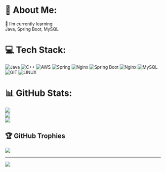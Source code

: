# 💫 About Me:

🌱 I’m currently learning<br>Java, Spring Boot, MySQL


# 💻 Tech Stack:

![Java](https://img.shields.io/badge/java-%23ED8B00.svg?style=for-the-badge&logo=openjdk&logoColor=white) ![C++](https://img.shields.io/badge/c++-%2300599C.svg?style=for-the-badge&logo=c%2B%2B&logoColor=white) ![AWS](https://img.shields.io/badge/AWS-%23FF9900.svg?style=for-the-badge&logo=amazon-aws&logoColor=white) ![Spring](https://img.shields.io/badge/spring-%236DB33F.svg?style=for-the-badge&logo=spring&logoColor=white) ![Nginx](https://img.shields.io/badge/nginx-%23009639.svg?style=for-the-badge&logo=nginx&logoColor=white) ![Spring Boot](https://img.shields.io/badge/SpringBoot-6DB33F?style=for-the-badge&logo=spring&logoColor=white) ![Nginx](https://img.shields.io/badge/nginx-%23009639.svg?style=for-the-badge&logo=nginx&logoColor=white) ![MySQL](https://img.shields.io/badge/mysql-%2300000f.svg?style=for-the-badge&logo=mysql&logoColor=white) ![GIT](https://img.shields.io/badge/Git-fc6d26?style=for-the-badge&logo=git&logoColor=white) ![LINUX](https://img.shields.io/badge/Linux-FCC624?style=for-the-badge&logo=linux&logoColor=black)

# 📊 GitHub Stats:

![](https://github-readme-stats.vercel.app/api?username=hong-sile&theme=dark&hide_border=false&include_all_commits=true&count_private=true)<br/>
![](https://github-readme-streak-stats.herokuapp.com/?user=hong-sile&theme=dark&hide_border=false)<br/>
![](https://github-readme-stats.vercel.app/api/top-langs/?username=hong-sile&theme=dark&hide_border=false&include_all_commits=true&count_private=true&layout=compact)

## 🏆 GitHub Trophies

![](https://github-profile-trophy.vercel.app/?username=hong-sile&theme=radical&no-frame=false&no-bg=false&margin-w=4)

---

[![](https://visitcount.itsvg.in/api?id=hong-sile&icon=0&color=0)](https://visitcount.itsvg.in)

<!-- Proudly created with GPRM ( https://gprm.itsvg.in ) -->
